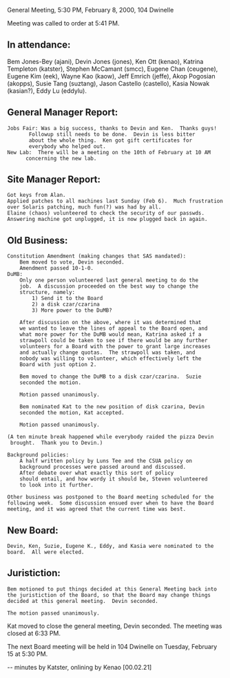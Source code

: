 General Meeting, 5:30 PM, February 8, 2000, 104 Dwinelle

Meeting was called to order at 5:41 PM.

In attendance:
--------------
Bem Jones-Bey (ajani), Devin Jones (jones), Ken Ott (kenao), Katrina Templeton
(katster), Stephen McCamant (smcc), Eugene Chan (ceugene), Eugene Kim (eek),
Wayne Kao (kaow), Jeff Emrich (jeffe), Akop Pogosian (akopps), Susie Tang 
(suztang), Jason Castello (castello), Kasia Nowak (kasian?), Eddy Lu (eddylu).

General Manager Report:
-----------------------
	Jobs Fair: Was a big success, thanks to Devin and Ken.  Thanks guys!
		   Followup still needs to be done.  Devin is less bitter 
		   about the whole thing.  Ken got gift certificates for 
		   everybody who helped out.
	New Lab:  There will be a meeting on the 10th of February at 10 AM
		  concerning the new lab.

Site Manager Report:
--------------------
	Got keys from Alan.
	Applied patches to all machines last Sunday (Feb 6).  Much frustration
	over Solaris patching, much fun(?) was had by all.
	Elaine (chaos) volunteered to check the security of our passwds.
	Answering machine got unplugged, it is now plugged back in again.


Old Business:
-------------
	Constitution Amendment (making changes that SAS mandated):
		Bem moved to vote, Devin seconded.
		Amendment passed 10-1-0.
	DuMB:
		Only one person volunteered last general meeting to do the
		job.  A discussion proceeded on the best way to change the
		structure, namely:
			1) Send it to the Board
			2) a disk czar/czarina
			3) More power to the DuMB?

		After discussion on the above, where it was determined that
		we wanted to leave the lines of appeal to the Board open, and
		what more power for the DuMB would mean, Katrina asked if a 
		strawpoll could be taken to see if there would be any further
		volunteers for a Board with the power to grant large increases
		and actually change quotas.  The strawpoll was taken, and 
		nobody was willing to volunteer, which effectively left the 
		Board with just option 2.

		Bem moved to change the DuMB to a disk czar/czarina.  Suzie
		seconded the motion.
		
		Motion passed unanimously.

		Bem nominated Kat to the new position of disk czarina, Devin
		seconded the motion, Kat accepted.

		Motion passed unanimously.

 	(A ten minute break happened while everybody raided the pizza Devin 
	 brought.  Thank you to Devin.)

	Background policies:
		A half written policy by Luns Tee and the CSUA policy on 
		background processes were passed around and discussed.  
		After debate over what exactly this sort of policy 
		should entail, and how wordy it should be, Steven volunteered
		to look into it further.

	Other business was postponed to the Board meeting scheduled for the 
	following week.  Some discussion ensued over when to have the Board
	meeting, and it was agreed that the current time was best.

New Board:
----------
	Devin, Ken, Suzie, Eugene K., Eddy, and Kasia were nominated to the
	board.  All were elected.

Juristiction:
-------------
	Bem motioned to put things decided at this General Meeting back into 
	the juristiction of the Board, so that the Board may change things 
	decided at this general meeting.  Devin seconded.

	The motion passed unanimously.


Kat moved to close the general meeting, Devin seconded.
The meeting was closed at 6:33 PM.

The next Board meeting will be held in 104 Dwinelle on Tuesday, February 15
	at 5:30 PM.



		
--
minutes by Katster, onlining by Kenao [00.02.21]
